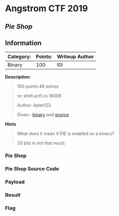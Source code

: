 # __Angstrom CTF 2019__ 
## _Pie Shop_

## Information
**Category:** | **Points:** | **Writeup Author**
--- | --- | ---
Binary | 100 | l0l

**Description:** 

> 100 points 49 solves
>
> nc shell.actf.co 19306
>
> Author: Aplet123
>
> Given : [binary](./pie_shop) and [source](./pie_shop.c)

**Hints**
> What does it mean if PIE is enabled on a binary?
>
> 20 bits is not that much.

### Pie Shop


### Pie Shop Source Code


### Payload


### Result


### Flag 
